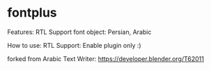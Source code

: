 # fontplus

Features:
  RTL Support font object:
    Persian,
    Arabic

How to use:
  RTL Support:
    Enable plugin only :)

forked from Arabic Text Writer: https://developer.blender.org/T62011
